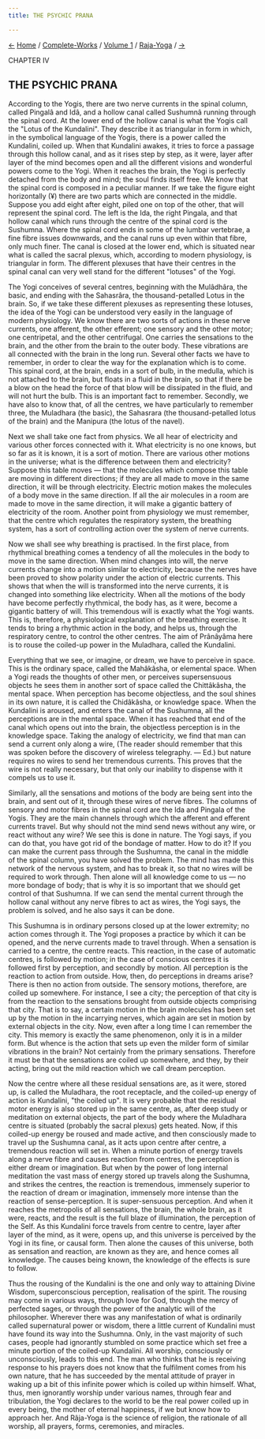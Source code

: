 ```yaml
---
title: THE PSYCHIC PRANA

---
```

<div>

[←](prana.htm) [Home](../../../index.htm) /
[Complete-Works](../../complete_works.htm) / [Volume
1](../complete_works_v1_contents.htm) /
[Raja-Yoga](raja-yoga_contents.htm)
/ [→](the_control_of_psychic_prana.htm)

  

CHAPTER IV

## THE PSYCHIC PRANA

According to the Yogis, there are two nerve currents in the spinal
column, called Pingalâ and Idâ, and a hollow canal called Sushumnâ
running through the spinal cord. At the lower end of the hollow canal is
what the Yogis call the "Lotus of the Kundalini". They describe it as
triangular in form in which, in the symbolical language of the Yogis,
there is a power called the Kundalini, coiled up. When that Kundalini
awakes, it tries to force a passage through this hollow canal, and as it
rises step by step, as it were, layer after layer of the mind becomes
open and all the different visions and wonderful powers come to the
Yogi. When it reaches the brain, the Yogi is perfectly detached from the
body and mind; the soul finds itself free. We know that the spinal cord
is composed in a peculiar manner. If we take the figure eight
horizontally (¥) there are two parts which are connected in the middle.
Suppose you add eight after eight, piled one on top of the other, that
will represent the spinal cord. The left is the Ida, the right Pingala,
and that hollow canal which runs through the centre of the spinal cord
is the Sushumna. Where the spinal cord ends in some of the lumbar
vertebrae, a fine fibre issues downwards, and the canal runs up even
within that fibre, only much finer. The canal is closed at the lower
end, which is situated near what is called the sacral plexus, which,
according to modern physiology, is triangular in form. The different
plexuses that have their centres in the spinal canal can very well stand
for the different "lotuses" of the Yogi.

The Yogi conceives of several centres, beginning with the Mulâdhâra, the
basic, and ending with the Sahasrâra, the thousand-petalled Lotus in the
brain. So, if we take these different plexuses as representing these
lotuses, the idea of the Yogi can be understood very easily in the
language of modern physiology. We know there are two sorts of actions in
these nerve currents, one afferent, the other efferent; one sensory and
the other motor; one centripetal, and the other centrifugal. One carries
the sensations to the brain, and the other from the brain to the outer
body. These vibrations are all connected with the brain in the long run.
Several other facts we have to remember, in order to clear the way for
the explanation which is to come. This spinal cord, at the brain, ends
in a sort of bulb, in the medulla, which is not attached to the brain,
but floats in a fluid in the brain, so that if there be a blow on the
head the force of that blow will be dissipated in the fluid, and will
not hurt the bulb. This is an important fact to remember. Secondly, we
have also to know that, of all the centres, we have particularly to
remember three, the Muladhara (the basic), the Sahasrara (the
thousand-petalled lotus of the brain) and the Manipura (the lotus of the
navel).

Next we shall take one fact from physics. We all hear of electricity and
various other forces connected with it. What electricity is no one
knows, but so far as it is known, it is a sort of motion. There are
various other motions in the universe; what is the difference between
them and electricity? Suppose this table moves — that the molecules
which compose this table are moving in different directions; if they are
all made to move in the same direction, it will be through electricity.
Electric motion makes the molecules of a body move in the same
direction. If all the air molecules in a room are made to move in the
same direction, it will make a gigantic battery of electricity of the
room. Another point from physiology we must remember, that the centre
which regulates the respiratory system, the breathing system, has a sort
of controlling action over the system of nerve currents.

Now we shall see why breathing is practised. In the first place, from
rhythmical breathing comes a tendency of all the molecules in the body
to move in the same direction. When mind changes into will, the nerve
currents change into a motion similar to electricity, because the nerves
have been proved to show polarity under the action of electric currents.
This shows that when the will is transformed into the nerve currents, it
is changed into something like electricity. When all the motions of the
body have become perfectly rhythmical, the body has, as it were, become
a gigantic battery of will. This tremendous will is exactly what the
Yogi wants. This is, therefore, a physiological explanation of the
breathing exercise. It tends to bring a rhythmic action in the body, and
helps us, through the respiratory centre, to control the other centres.
The aim of Prânâyâma here is to rouse the coiled-up power in the
Muladhara, called the Kundalini.

Everything that we see, or imagine, or dream, we have to perceive in
space. This is the ordinary space, called the Mahâkâsha, or elemental
space. When a Yogi reads the thoughts of other men, or perceives
supersensuous objects he sees them in another sort of space called the
Chittâkâsha, the mental space. When perception has become objectless,
and the soul shines in its own nature, it is called the Chidâkâsha, or
knowledge space. When the Kundalini is aroused, and enters the canal of
the Sushumna, all the perceptions are in the mental space. When it has
reached that end of the canal which opens out into the brain, the
objectless perception is in the knowledge space. Taking the analogy of
electricity, we find that man can send a current only along a wire, (The
reader should remember that this was spoken before the discovery of
wireless telegraphy. — Ed.) but nature requires no wires to send her
tremendous currents. This proves that the wire is not really necessary,
but that only our inability to dispense with it compels us to use it.

Similarly, all the sensations and motions of the body are being sent
into the brain, and sent out of it, through these wires of nerve fibres.
The columns of sensory and motor fibres in the spinal cord are the Ida
and Pingala of the Yogis. They are the main channels through which the
afferent and efferent currents travel. But why should not the mind send
news without any wire, or react without any wire? We see this is done in
nature. The Yogi says, if you can do that, you have got rid of the
bondage of matter. How to do it? If you can make the current pass
through the Sushumna, the canal in the middle of the spinal column, you
have solved the problem. The mind has made this network of the nervous
system, and has to break it, so that no wires will be required to work
through. Then alone will all knowledge come to us — no more bondage of
body; that is why it is so important that we should get control of that
Sushumna. If we can send the mental current through the hollow canal
without any nerve fibres to act as wires, the Yogi says, the problem is
solved, and he also says it can be done.

This Sushumna is in ordinary persons closed up at the lower extremity;
no action comes through it. The Yogi proposes a practice by which it can
be opened, and the nerve currents made to travel through. When a
sensation is carried to a centre, the centre reacts. This reaction, in
the case of automatic centres, is followed by motion; in the case of
conscious centres it is followed first by perception, and secondly by
motion. All perception is the reaction to action from outside. How,
then, do perceptions in dreams arise? There is then no action from
outside. The sensory motions, therefore, are coiled up somewhere. For
instance, I see a city; the perception of that city is from the reaction
to the sensations brought from outside objects comprising that city.
That is to say, a certain motion in the brain molecules has been set up
by the motion in the incarrying nerves, which again are set in motion by
external objects in the city. Now, even after a long time I can remember
the city. This memory is exactly the same phenomenon, only it is in a
milder form. But whence is the action that sets up even the milder form
of similar vibrations in the brain? Not certainly from the primary
sensations. Therefore it must be that the sensations are coiled up
somewhere, and they, by their acting, bring out the mild reaction which
we call dream perception.

Now the centre where all these residual sensations are, as it were,
stored up, is called the Muladhara, the root receptacle, and the
coiled-up energy of action is Kundalini, "the coiled up". It is very
probable that the residual motor energy is also stored up in the same
centre, as, after deep study or meditation on external objects, the part
of the body where the Muladhara centre is situated (probably the sacral
plexus) gets heated. Now, if this coiled-up energy be roused and made
active, and then consciously made to travel up the Sushumna canal, as it
acts upon centre after centre, a tremendous reaction will set in. When a
minute portion of energy travels along a nerve fibre and causes reaction
from centres, the perception is either dream or imagination. But when by
the power of long internal meditation the vast mass of energy stored up
travels along the Sushumna, and strikes the centres, the reaction is
tremendous, immensely superior to the reaction of dream or imagination,
immensely more intense than the reaction of sense-perception. It is
super-sensuous perception. And when it reaches the metropolis of all
sensations, the brain, the whole brain, as it were, reacts, and the
result is the full blaze of illumination, the perception of the Self. As
this Kundalini force travels from centre to centre, layer after layer of
the mind, as it were, opens up, and this universe is perceived by the
Yogi in its fine, or causal form. Then alone the causes of this
universe, both as sensation and reaction, are known as they are, and
hence comes all knowledge. The causes being known, the knowledge of the
effects is sure to follow.

Thus the rousing of the Kundalini is the one and only way to attaining
Divine Wisdom, superconscious perception, realisation of the spirit. The
rousing may come in various ways, through love for God, through the
mercy of perfected sages, or through the power of the analytic will of
the philosopher. Wherever there was any manifestation of what is
ordinarily called supernatural power or wisdom, there a little current
of Kundalini must have found its way into the Sushumna. Only, in the
vast majority of such cases, people had ignorantly stumbled on some
practice which set free a minute portion of the coiled-up Kundalini. All
worship, consciously or unconsciously, leads to this end. The man who
thinks that he is receiving response to his prayers does not know that
the fulfilment comes from his own nature, that he has succeeded by the
mental attitude of prayer in waking up a bit of this infinite power
which is coiled up within himself. What, thus, men ignorantly worship
under various names, through fear and tribulation, the Yogi declares to
the world to be the real power coiled up in every being, the mother of
eternal happiness, if we but know how to approach her. And Râja-Yoga is
the science of religion, the rationale of all worship, all prayers,
forms, ceremonies, and miracles.

</div>
